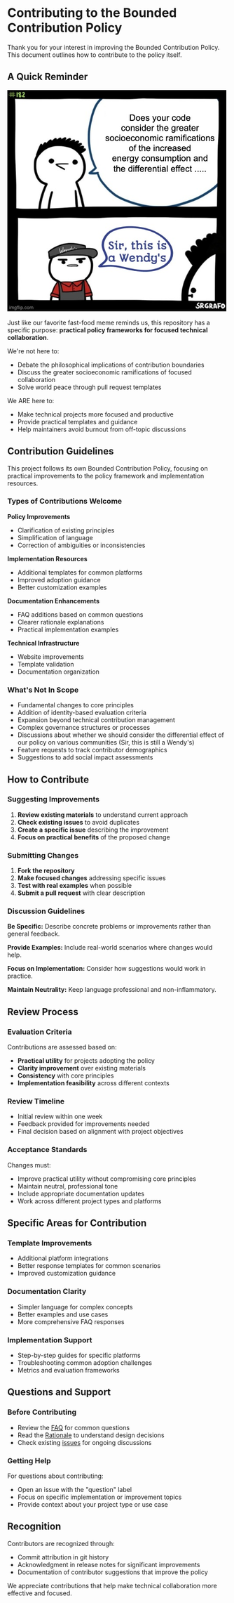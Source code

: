 # Contributing to the Bounded Contribution Policy

Thank you for your interest in improving the Bounded Contribution Policy. This document outlines how to contribute to the policy itself.

## A Quick Reminder

![Sir, this is a Wendy's](res/images/wendys.jpg)

Just like our favorite fast-food meme reminds us, this repository has a specific purpose: **practical policy frameworks for focused technical collaboration**.

We're not here to:
- Debate the philosophical implications of contribution boundaries
- Discuss the greater socioeconomic ramifications of focused collaboration
- Solve world peace through pull request templates

We ARE here to:
- Make technical projects more focused and productive
- Provide practical templates and guidance
- Help maintainers avoid burnout from off-topic discussions

## Contribution Guidelines

This project follows its own Bounded Contribution Policy, focusing on practical improvements to the policy framework and implementation resources.

### Types of Contributions Welcome

**Policy Improvements**
- Clarification of existing principles
- Simplification of language
- Correction of ambiguities or inconsistencies

**Implementation Resources**
- Additional templates for common platforms
- Improved adoption guidance
- Better customization examples

**Documentation Enhancements**
- FAQ additions based on common questions
- Clearer rationale explanations
- Practical implementation examples

**Technical Infrastructure**
- Website improvements
- Template validation
- Documentation organization

### What's Not In Scope

- Fundamental changes to core principles
- Addition of identity-based evaluation criteria
- Expansion beyond technical contribution management
- Complex governance structures or processes
- Discussions about whether we should consider the differential effect of our policy on various communities (Sir, this is still a Wendy's)
- Feature requests to track contributor demographics
- Suggestions to add social impact assessments

## How to Contribute

### Suggesting Improvements

1. **Review existing materials** to understand current approach
2. **Check existing issues** to avoid duplicates  
3. **Create a specific issue** describing the improvement
4. **Focus on practical benefits** of the proposed change

### Submitting Changes

1. **Fork the repository**
2. **Make focused changes** addressing specific issues
3. **Test with real examples** when possible
4. **Submit a pull request** with clear description

### Discussion Guidelines

**Be Specific:** Describe concrete problems or improvements rather than general feedback.

**Provide Examples:** Include real-world scenarios where changes would help.

**Focus on Implementation:** Consider how suggestions would work in practice.

**Maintain Neutrality:** Keep language professional and non-inflammatory.

## Review Process

### Evaluation Criteria
Contributions are assessed based on:
- **Practical utility** for projects adopting the policy
- **Clarity improvement** over existing materials
- **Consistency** with core principles
- **Implementation feasibility** across different contexts

### Review Timeline
- Initial review within one week
- Feedback provided for improvements needed
- Final decision based on alignment with project objectives

### Acceptance Standards
Changes must:
- Improve practical utility without compromising core principles
- Maintain neutral, professional tone
- Include appropriate documentation updates
- Work across different project types and platforms

## Specific Areas for Contribution

### Template Improvements
- Additional platform integrations
- Better response templates for common scenarios
- Improved customization guidance

### Documentation Clarity
- Simpler language for complex concepts
- Better examples and use cases
- More comprehensive FAQ responses

### Implementation Support
- Step-by-step guides for specific platforms
- Troubleshooting common adoption challenges
- Metrics and evaluation frameworks

## Questions and Support

### Before Contributing
- Review the [FAQ](FAQ.md) for common questions
- Read the [Rationale](RATIONALE.md) to understand design decisions
- Check existing [issues](https://github.com/mistial-dev/BoundedContributionPolicy/issues) for ongoing discussions

### Getting Help
For questions about contributing:
- Open an issue with the "question" label
- Focus on specific implementation or improvement topics
- Provide context about your project type or use case

## Recognition

Contributors are recognized through:
- Commit attribution in git history
- Acknowledgment in release notes for significant improvements
- Documentation of contributor suggestions that improve the policy

We appreciate contributions that help make technical collaboration more effective and focused.